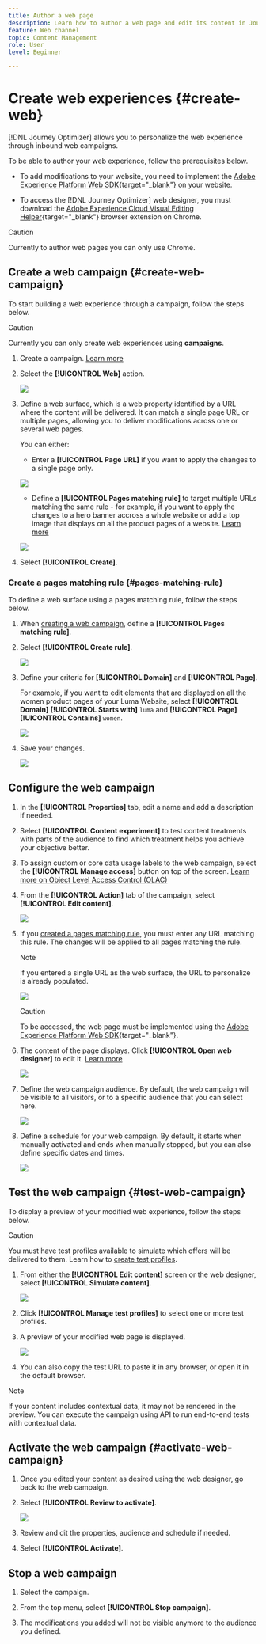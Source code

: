 ```yaml
---
title: Author a web page
description: Learn how to author a web page and edit its content in Journey Optimizer
feature: Web channel
topic: Content Management
role: User
level: Beginner

---
```

# Create web experiences {#create-web}

[!DNL Journey Optimizer] allows you to personalize the web experience through inbound web campaigns.

To be able to author your web experience, follow the prerequisites below.

* To add modifications to your website, you need to implement the [Adobe Experience Platform Web SDK](https://experienceleague.adobe.com/docs/platform-learn/implement-web-sdk/overview.html){target="_blank"} on your website.

* To access the [!DNL Journey Optimizer] web designer, you must download the [Adobe Experience Cloud Visual Editing Helper](https://chrome.google.com/webstore/detail/adobe-experience-cloud-vi/kgmjjkfjacffaebgpkpcllakjifppnca){target="_blank"} browser extension on Chrome.

>[!CAUTION]
>
>Currently to author web pages you can only use Chrome.

<!--Add link to Target??-->

## Create a web campaign {#create-web-campaign}

To start building a web experience through a campaign, follow the steps below.

>[!CAUTION]
>
>Currently you can only create web experiences using **campaigns**.

1. Create a campaign. [Learn more](../campaigns/create-campaign.md)

1. Select the **[!UICONTROL Web]** action.

    ![](assets/web-create-campaign.png)

1. Define a web surface, which is a web property identified by a URL where the content will be delivered. It can match a single page URL or multiple pages, allowing you to deliver modifications across one or several web pages.

    You can either:

    * Enter a **[!UICONTROL Page URL]** if you want to apply the changes to a single page only.

    ![](assets/web-campaign-surface.png)
    
    * Define a **[!UICONTROL Pages matching rule]** to target multiple URLs matching the same rule - for example, if you want to apply the changes to a hero banner accross a whole website or add a top image that displays on all the product pages of a website. [Learn more](#pages-matching-rule)

    ![](assets/web-campaign-matching-rule.png)

1. Select **[!UICONTROL Create]**.

### Create a pages matching rule {#pages-matching-rule}

To define a web surface using a pages matching rule, follow the steps below.

1. When [creating a web campaign](#create-web-campaign), define a **[!UICONTROL Pages matching rule]**.

1. Select **[!UICONTROL Create rule]**.

    ![](assets/web-campaign-matching-rule.png)

1. Define your criteria for **[!UICONTROL Domain]** and **[!UICONTROL Page]**.

    For example, if you want to edit elements that are displayed on all the women product pages of your Luma Website, select **[!UICONTROL Domain]** **[!UICONTROL Starts with]** `luma` and **[!UICONTROL Page]** **[!UICONTROL Contains]** `women`.

    ![](assets/web-pages-matching-rule.png)

1. Save your changes.

    ![](assets/web-pages-matching-rule-example.png)

## Configure the web campaign

1. In the **[!UICONTROL Properties]** tab, edit a name and add a description if needed.

1. Select **[!UICONTROL Content experiment]** to test content treatments with parts of the audience to find which treatment helps you achieve your objective better. <!--??-->

1. To assign custom or core data usage labels to the web campaign, select the **[!UICONTROL Manage access]** button on top of the screen. [Learn more on Object Level Access Control (OLAC)](../administration/object-based-access.md)

1. From the **[!UICONTROL Action]** tab of the campaign, select **[!UICONTROL Edit content]**.

    ![](assets/web-edit-content.png)

1. If you [created a pages matching rule](#pages-matching-rule), you must enter any URL matching this rule. The changes will be applied to all pages matching the rule.

    >[!NOTE]
    >
    >If you entered a single URL as the web surface, the URL to personalize is already populated.

    ![](assets/web-edit-enter-url.png)

    >[!CAUTION]
    >
    >To be accessed, the web page must be implemented using the [Adobe Experience Platform Web SDK](https://experienceleague.adobe.com/docs/platform-learn/implement-web-sdk/overview.html){target="_blank"}.


1. The content of the page displays. Click **[!UICONTROL Open web designer]** to edit it. [Learn more](author-web.md)

    ![](assets/web-open-designer.png)

1. Define the web campaign audience. By default, the web campaign will be visible to all visitors, or to a specific audience that you can select here.

    ![](assets/web-campaign-audience.png)

1. Define a schedule for your web campaign. By default, it starts when manually activated and ends when manually stopped, but you can also define specific dates and times.

    ![](assets/web-campaign-schedule.png)

## Test the web campaign {#test-web-campaign}

To display a preview of your modified web experience, follow the steps below.

>[!CAUTION]
>
>You must have test profiles available to simulate which offers will be delivered to them. Learn how to [create test profiles](../../segment/creating-test-profiles.md).

1. From either the **[!UICONTROL Edit content]** screen or the web designer, select **[!UICONTROL Simulate content]**.

    ![](assets/web-designer-simulate.png)

1. Click **[!UICONTROL Manage test profiles]** to select one or more test profiles.
1. A preview of your modified web page is displayed.

    ![](assets/web-designer-preview.png)

1. You can also copy the test URL to paste it in any browser, or open it in the default browser.

>[!NOTE]
>
>If your content includes contextual data, it may not be rendered in the preview. You can execute the campaign using API to run end-to-end tests with contextual data. <!--To check with email designer / personalization sections? Link?-->

## Activate the web campaign {#activate-web-campaign}

1. Once you edited your content as desired using the web designer, go back to the web campaign.

1. Select **[!UICONTROL Review to activate]**.

    ![](assets/web-designer-review.png)

1. Review and dit the properties, audience and schedule if needed.

1. Select **[!UICONTROL Activate]**.

## Stop a web campaign

1. Select the campaign.

1. From the top menu, select **[!UICONTROL Stop campaign]**.

1. The modifications you added will not be visible anymore to the audience you defined.

